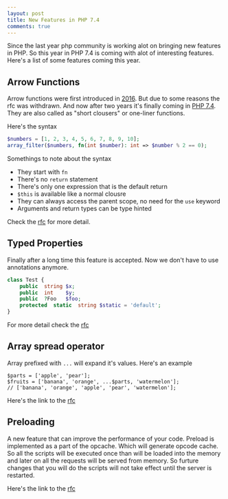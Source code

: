 ```yaml
---
layout: post
title: New Features in PHP 7.4
comments: true
---
```


Since the last year php community is working alot on bringing new features in PHP. So this year in PHP 7.4 is coming with alot of interesting features. Here's a list of some features coming this year.

## Arrow Functions
Arrow functions were first introduced in [2016](https://wiki.php.net/rfc/arrow_functions). But due to some reasons the rfc was withdrawn. And now after two years it's finally coming in [PHP 7.4](https://wiki.php.net/rfc/arrow_functions_v2). They are also called as "short clousers" or one-liner functions.

Here's the syntax
```php
$numbers = [1, 2, 3, 4, 5, 6, 7, 8, 9, 10];
array_filter($numbers, fn(int $number): int => $number % 2 == 0);
```

Somethings to note about the syntax
* They start with `fn`
* There's no `return` statement
* There's only one expression that is the default return
* `$this` is available like a normal clousre
* They can always access the parent scope, no need for the `use` keyword
* Arguments and return types can be type hinted

Check the [rfc](https://wiki.php.net/rfc/arrow_functions_v2) for more detail.

## Typed Properties
Finally after a long time this feature is accepted. Now we don't have to use annotations anymore.

```php
class Test { 
	public  string $x; 
	public  int	   $y;
	public  ?Foo   $foo; 
	protected  static  string $static = 'default';
}
```

For more detail check the [rfc](https://wiki.php.net/rfc/typed_properties_v2)

## Array spread operator
Array prefixed with `...` will expand it's values. Here's an example

```
$parts = ['apple', 'pear'];
$fruits = ['banana', 'orange', ...$parts, 'watermelon'];
// ['banana', 'orange', 'apple', 'pear', 'watermelon'];
```

Here's the link to the [rfc](https://wiki.php.net/rfc/spread_operator_for_array)

## Preloading
A new feature that can improve the performance of your code. Preload is implemented as a part of the opcache. Which will generate opcode cache. So all the scripts will be executed once than will be loaded into the memory and later on all the requests will be served from memory. So furture changes that you will do the scripts will not take effect until the server is restarted. 

Here's the link to the [rfc](https://wiki.php.net/rfc/preload)
